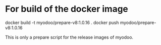 # For build of the docker image
docker build -t myodoo/prepare-v8:1.0.16 .
docker push myodoo/prepare-v8:1.0.16

This is only a prepare script for the release images of myodoo.
